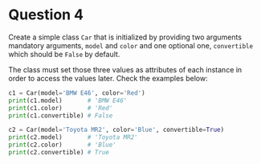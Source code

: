 # Question 4

Create a simple class `Car` that is initialized by providing two arguments mandatory arguments, `model` and `color` and one optional one, `convertible` which should be `False` by default.

The class must set those three values as attributes of each instance in order to access the values later. Check the examples below:

```python
c1 = Car(model='BMW E46', color='Red')
print(c1.model)       # 'BMW E46'
print(c1.color)       # 'Red'
print(c1.convertible) # False

c2 = Car(model='Toyota MR2', color='Blue', convertible=True)
print(c2.model)       # 'Toyota MR2'
print(c2.color)       # 'Blue'
print(c2.convertible) # True
```
